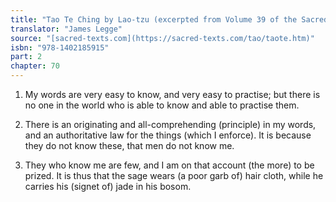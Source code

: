 ```yaml
---
title: "Tao Te Ching by Lao-tzu (excerpted from Volume 39 of the Sacred Books of the East.)"
translator: "James Legge"
source: "[sacred-texts.com](https://sacred-texts.com/tao/taote.htm)"
isbn: "978-1402185915"
part: 2
chapter: 70
---
```

1. My words are very easy to know, and very easy to practise; but
there is no one in the world who is able to know and able to practise
them. 

2. There is an originating and all-comprehending (principle) in my
words, and an authoritative law for the things (which I enforce).
It is because they do not know these, that men do not know me.

3. They who know me are few, and I am on that account (the more) to
be prized. It is thus that the sage wears (a poor garb of) hair cloth,
while he carries his (signet of) jade in his bosom.